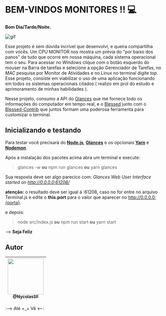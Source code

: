 # BEM-VINDOS MONITORES !! :computer:

**Bom Dia/Tarde/Noite.**

![gif](cpu-activity-monitor.gif)

Esse projeto é sem dúvida incrível que desenvolvi, e queira compartilha com vocês. Um CPU MONITOR nos mostra um prévia do "por 
baixo dos panos" de tudo que ocorre em nossa máquina, cada sistema operacional tem o seu. Para acessar no *Windows* clique com o botão esquerdo do mouser na Barra de tarefas e selecione a opção Gerenciador de Tarefas, no *MAC* pesquise por Monitor de Atividades e no Linux no terminal digite *top*.
Esse projeto, consiste em viabilizar o uso de uma aplicação funcionando em todos os sistemas operacionais citados ( realizo em prol do estudo e aprimoramento de minhas habilidades ).

Nesse projeto, consumo a API do [Glances](https://nicolargo.github.io/) que me fornece todo os informações do computador em tempo real, e o [Blessed](https://github.com/chjj/blessed) junto com o  [Blessed-Contrib](https://github.com/yaronn/blessed-contrib) que juntos formam uma poderosa ferramenta para customizar o terminal.


## Inicializando e testando

Para testar você precisará do [**Node.js**](https://nodejs.org/en/download/), [**Glances**](https://nicolargo.github.io/glances/) e os opcionais [**Yarn**](https://classic.yarnpkg.com/pt-BR/docs/install/) e [**Nodemon**](https://www.npmjs.com/package/nodemon).

Após a instalação dos pacotes acima abra um terminal e execute:

> glances -w
> **ou**
> npm run glances
> **ou**
> yarn glances

Sua resposta deve ser algo parecico com: *Glances Web User Interface started on http://0.0.0.0:61208/*

**atenção:** o resultado deve ser igual á :61208, caso no for entre no arquivo Terminal.js e edite o **this.port** para o valor que aparecer no http://0.0.0.0:{porta}.


e depois:

> node src/index.js 
> **ou** 
> npm run start 
> **ou** 
> yarn start

--> **Seja Feliz**


## Autor
| [<img src="https://avatars3.githubusercontent.com/u/31997816?s=460&u=107452a7dfa9ec91a46f6fe7abced2ce57c6b2ce&v=4" width=115><br><sub>@NycolasSF</sub>](https://github.com/NycolasSF) |
| :---: |
:--> Até +_+ Vê <--: